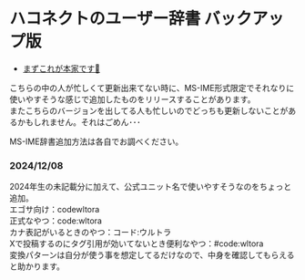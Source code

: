 # ハコネクトのユーザー辞書 バックアップ版
- [まずこれが本家です🔗](https://github.com/minerjirou/Haconect_Streamer_UserDic)

こちらの中の人が忙しくて更新出来てない時に、MS-IME形式限定でそれなりに使いやすそうな感じで追加したものをリリースすることがあります。<br>
またこちらのバージョンを出してる人も忙しいのでどっちも更新しないことがあるかもしれません。それはごめん･･･

MS-IME辞書追加方法は各自でお調べください。

### 2024/12/08<br>
2024年生の未記載分に加えて、公式ユニット名で使いやすそうなのをちょっと追加。<br>
エゴサ向け：codewltora<br>
正式なやつ：code:wltora<br>
カナ表記がいるときのやつ：コード:ウルトラ<br>
Xで投稿するのにタグ引用が効いてないとき便利なやつ：#code:wltora<br>
変換パターンは自分が使う事を想定してるだけなので、中身を確認してもらえると助かります。
